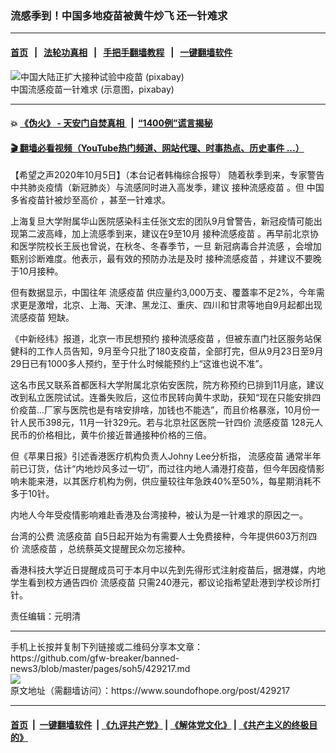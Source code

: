 ### 流感季到！中国多地疫苗被黄牛炒飞 还一针难求
------------------------

#### [首页](https://github.com/gfw-breaker/banned-news3/blob/master/README.md) &nbsp;&nbsp;|&nbsp;&nbsp; [法轮功真相](https://github.com/begood0513/basic/blob/master/README.md)  &nbsp;&nbsp;|&nbsp;&nbsp; [手把手翻墙教程](https://github.com/gfw-breaker/guides/wiki)  &nbsp;&nbsp;|&nbsp;&nbsp; [一键翻墙软件](https://github.com/gfw-breaker/nogfw/blob/master/README.md)  



<div><img alt="中国大陆正扩大接种试验中疫苗   (pixabay)" src="https://img.soundofhope.org/2020-09/1601292091475.jpg"/>
<br/><figcaption class="caption">
 中国流感疫苗一针难求  (示意图，pixabay)
</figcaption></div><hr/>

#### 💥 [《伪火》 - 天安门自焚真相 ](http://158.247.195.190:10000/videos/blog/weihuo.html)&nbsp; |&nbsp; [“1400例”谎言揭秘  ](http://158.247.195.190:10000/videos/blog/jiexi1400.html)

#### [ 🎬  翻墙必看视频（YouTube热门频道、网站代理、时事热点、历史事件 ...）](https://github.com/gfw-breaker/links/blob/master/banned.md)

<div><div class="Content__Wrapper sc-1bvya0-0 grZQxZ">
 <p class="meta-top">
  <span class="meta">
   【希望之声2020年10月5日】（本台记者韩梅综合报导）
  </span>
  随着秋季到来，专家警告中共肺炎疫情（新冠肺炎）与流感同时进入高发季，建议
  <ok href="/term/391324">
   接种流感疫苗
  </ok>
  。但
  <ok href="/term/391321">
   中国多省疫苗针被炒至高价
  </ok>
  ，甚至一针难求。
 </p>
 <p>
  上海复旦大学附属华山医院感染科主任张文宏的团队9月曾警告，新冠疫情可能出现第二波高峰，加上流感季到来，建议在9至10月
  <ok href="/term/391324">
   接种流感疫苗
  </ok>
  。再早前北京协和医学院校长王辰也曾说，在秋冬、冬春季节，一旦
  <ok href="/term/391327">
   新冠病毒合并流感
  </ok>
  ，会增加甄别诊断难度。他表示，最有效的预防办法是及时
  <ok href="/term/391324">
   接种流感疫苗
  </ok>
  ，并建议不要晚于10月接种。
 </p>
 <div class="AD_Embed__Wrap-sc-1xslmin-0 igMuqX module desktop">
  <div>
  </div>
 </div>
 <p>
  但有数据显示，中国往年
  <ok href="/term/32104">
   流感疫苗
  </ok>
  供应量约3,000万支、覆蓋率不足2%，今年需求更是激增，北京、上海、天津、黑龙江、重庆、四川和甘肃等地自9月起都出现
  <ok href="/term/32104">
   流感疫苗
  </ok>
  短缺。
 </p>
 <p>
  《中新经纬》报道，北京一市民想预约
  <ok href="/term/391324">
   接种流感疫苗
  </ok>
  ，但被东直门社区服务站保健科的工作人员告知，9月至今只批了180支疫苗，全部打完，但从9月23日至9月29日已有1000多人预约，至于什么时候能预约上“这谁也说不准”。
 </p>
 <p>
  这名市民又联系首都医科大学附属北京佑安医院，院方称预约已排到11月底，建议改到私立医院试试。连番失败后，这位市民转向黄牛求助，获知“现在只能安排四价疫苗...厂家与医院也是有啥安排啥，加钱也不能选”，而且价格暴涨，10月份一针人民币398元，11月一针329元。若与北京社区医院一针四价
  <ok href="/term/32104">
   流感疫苗
  </ok>
  128元人民币的价格相比，黄牛价接近普通接种价格的三倍。
 </p>
 <p>
  但《苹果日报》引述香港医疗机构负责人Johny Lee分析指，
  <ok href="/term/32104">
   流感疫苗
  </ok>
  通常半年前已订货，估计“内地炒风多过一切”，而过往内地人涌港打疫苗，但今年因疫情影响未能来港，以其医疗机构为例，供应量较往年急跌40%至50%，每星期消耗不多于10针。
 </p>
 <p>
  内地人今年受疫情影响难赴香港及台湾接种，被认为是一针难求的原因之一。
 </p>
 <p>
  台湾的公费
  <ok href="/term/32104">
   流感疫苗
  </ok>
  自5日起开始为有需要人士免费接种，今年提供603万剂四价
  <ok href="/term/32104">
   流感疫苗
  </ok>
  ，总统蔡英文提醒民众勿忘接种。
 </p>
 <p>
  香港科技大学近日提醒成员可于本月中以先到先得形式注射疫苗后，据港媒，内地学生看到校方通告四价
  <ok href="/term/32104">
   流感疫苗
  </ok>
  只需240港元，都议论指希望赴港到学校诊所打针。
 </p>
 <p class="meta-btm">
  责任编辑：元明清
 </p>
</div>
</div>
<hr/>
手机上长按并复制下列链接或二维码分享本文章：<br/>
https://github.com/gfw-breaker/banned-news3/blob/master/pages/soh5/429217.md <br/>
<a href='https://github.com/gfw-breaker/banned-news3/blob/master/pages/soh5/429217.md'><img src='https://github.com/gfw-breaker/banned-news3/blob/master/pages/soh5/429217.md.png'/></a> <br/>
原文地址（需翻墙访问）：https://www.soundofhope.org/post/429217


------------------------
#### [首页](https://github.com/gfw-breaker/banned-news3/blob/master/README.md) &nbsp;|&nbsp; [一键翻墙软件](https://github.com/gfw-breaker/nogfw/blob/master/README.md) &nbsp;| [《九评共产党》](https://github.com/gfw-breaker/9ping.md/blob/master/README.md#九评之一评共产党是什么) | [《解体党文化》](https://github.com/gfw-breaker/jtdwh.md/blob/master/README.md) | [《共产主义的终极目的》](https://github.com/gfw-breaker/gczydzjmd.md/blob/master/README.md)


<img src='http://gfw-breaker.win/banned-news3/pages/soh5/429217.md' width='0px' height='0px'/>